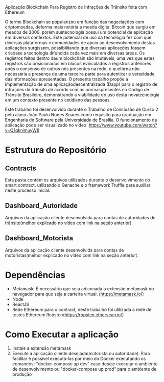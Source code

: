 Aplicação Blockchain Para Registro de Infrações de Trânsito feita com Ethereum

O termo Blockchain se popularizou em função das negociações com criptomoedas, deforma mais notória a moeda digital Bitcoin que surgiu em meados de 2009, porém suatecnologia possui um potencial de aplicação em diversos contextos. Este potencial de uso da tecnologia fez com que diversas plataformas e comunidades de apoio ao desenvolvimento destas aplicações surgissem, possibilitando que diversas aplicações fossem criadase a tecnologia difundida cada vez mais em diversas áreas. Os registros feitos dentro deum blockchain são imutáveis, uma vez que estes registros são posicionados em blocos evinculados a registros anteriores após o consenso de outros nós presentes na rede, o quetorna não necessária a presença de uma terceira parte para autenticar a veracidade dasinformações apresentadas. O presente trabalho propõe a implementação de uma aplicaçãodescentralizada (Dapp) para o registro de infrações de trânsito de acordo com as normaspresentes no Código de Trânsito Brasileiro, demonstrando a viabilidade do uso desta novatecnologia em um contexto presente no cotidiano das pessoas.

Este trabalho foi desenvolvido durante o Trabalho de Conclusão de Curso 2 pelo aluno João Paulo Nunes Soares como requisito para graduação em Engenharia de Software pela Universidade de Brasília. O funcionamento da aplicação pode ser visualizado no vídeo: https://www.youtube.com/watch?v=Q1qknimuyW8

# Estrutura do Repositório

## Contracts

Esta pasta contém os arquivos utilizados durante o desenvolvimento do smart contract, utilizando o Ganache e o framework Truffle para auxiliar neste processo inicial.

## Dashboard_Autoridade

Arquivos da aplicação cliente desenvolvida para contas de autoridades de trânsito(melhor explicado no vídeo com link na seção anterior).

## Dashboard_Motorista

Arquivos da aplicação cliente desenvolvida para contas de motoristas(melhor explicado no vídeo com link na seção anterior).

# Dependências

* Metamask: É necessário que seja adiconada a extensão metamask no navegador para que seja a carteira virtual. (https://metamask.io/)
* Node
* ReactJS
* Rede Ethereum para o contract, neste trabalho foi utilizada a rede de testes Ethereum Ropsten(https://ropsten.etherscan.io/)

# Como Executar a aplicação

1. Instale a extensão metamask
2. Execute a aplicação cliente desejada(motorista ou autoridade). Para facilitar é possível executá-las por meio do Docker executando os comandos: "docker-compose up dev" caso deseje executar o ambiente de desenvolvimento ou "docker-compose up prod" para o ambiente de produção
